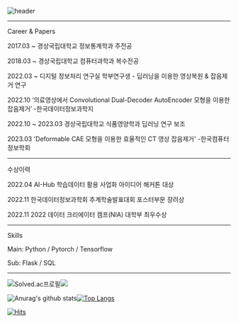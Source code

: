 ![header](https://capsule-render.vercel.app/api?type=Waving&color=auto&height=300&section=header&text=EonSeung's%20GitHub&fontSize=90)

<hr>
Career & Papers

2017.03 ~ 경상국립대학교 정보통계학과 주전공

2018.03 ~ 경상국립대학교 컴퓨터과학과 복수전공

2022.03 ~ 디지털 정보처리 연구실 학부연구생 - 딥러닝을 이용한 영상복원 & 잡음제거 연구

2022.10  ‘의료영상에서 Convolutional Dual-Decoder AutoEncoder 모형을 이용한 잡음제거’ -한국데이터정보과학지

2022.10 ~ 2023.03 경상국립대학교 식품영양학과 딥러닝 연구 보조

2023.03 'Deformable CAE 모형을 이용한 효율적인 CT 영상 잡음제거' -한국컴퓨터정보학회
<hr>
수상이력

2022.04 AI-Hub 학습데이터 활용 사업화 아이디어 해커톤 대상

2022.11 한국데이터정보과학회 추계학술발표대회 포스터부문 장려상

2022.11 2022 데이터 크리에이터 캠프(NIA) 대학부 최우수상
<hr>
Skills

Main: Python / Pytorch / Tensorflow 

Sub: Flask / SQL

<hr>

![Solved.ac프로필](http://mazassumnida.wtf/api/v2/generate_badge?boj=djstmd99)<img src="http://mazandi.herokuapp.com/api?handle=djstmd99&theme=warm"/>

![Anurag's github stats](https://github-readme-stats.vercel.app/api?username=EonSeungSeong&show_icons=true&theme=radical)[![Top Langs](https://github-readme-stats.vercel.app/api/top-langs/?username=EonSeungSeong&layout=compact&theme=dracula)](https://github.com/EonSeungSeong)


[![Hits](https://hits.seeyoufarm.com/api/count/incr/badge.svg?url=https%3A%2F%2Fgithub.com%2FEonSeungSeong&count_bg=%2379C83D&title_bg=%23555555&icon=&icon_color=%23E7E7E7&title=hits&edge_flat=false)](https://hits.seeyoufarm.com)
